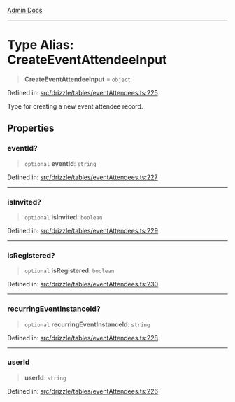 [Admin Docs](/)

***

# Type Alias: CreateEventAttendeeInput

> **CreateEventAttendeeInput** = `object`

Defined in: [src/drizzle/tables/eventAttendees.ts:225](https://github.com/Sourya07/talawa-api/blob/583d62db9438de398bb9012a4a2617e2cb268b08/src/drizzle/tables/eventAttendees.ts#L225)

Type for creating a new event attendee record.

## Properties

### eventId?

> `optional` **eventId**: `string`

Defined in: [src/drizzle/tables/eventAttendees.ts:227](https://github.com/Sourya07/talawa-api/blob/583d62db9438de398bb9012a4a2617e2cb268b08/src/drizzle/tables/eventAttendees.ts#L227)

***

### isInvited?

> `optional` **isInvited**: `boolean`

Defined in: [src/drizzle/tables/eventAttendees.ts:229](https://github.com/Sourya07/talawa-api/blob/583d62db9438de398bb9012a4a2617e2cb268b08/src/drizzle/tables/eventAttendees.ts#L229)

***

### isRegistered?

> `optional` **isRegistered**: `boolean`

Defined in: [src/drizzle/tables/eventAttendees.ts:230](https://github.com/Sourya07/talawa-api/blob/583d62db9438de398bb9012a4a2617e2cb268b08/src/drizzle/tables/eventAttendees.ts#L230)

***

### recurringEventInstanceId?

> `optional` **recurringEventInstanceId**: `string`

Defined in: [src/drizzle/tables/eventAttendees.ts:228](https://github.com/Sourya07/talawa-api/blob/583d62db9438de398bb9012a4a2617e2cb268b08/src/drizzle/tables/eventAttendees.ts#L228)

***

### userId

> **userId**: `string`

Defined in: [src/drizzle/tables/eventAttendees.ts:226](https://github.com/Sourya07/talawa-api/blob/583d62db9438de398bb9012a4a2617e2cb268b08/src/drizzle/tables/eventAttendees.ts#L226)
